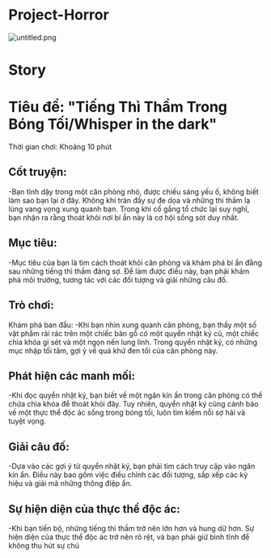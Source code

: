 # Project-Horror
![untitled.png](https://i.postimg.cc/nrwN4MXS/untitled.png)
# Story
# Tiêu đề: "Tiếng Thì Thầm Trong Bóng Tối/Whisper in the dark"

Thời gian chơi: Khoảng 10 phút

## Cốt truyện:

-Bạn tỉnh dậy trong một căn phòng nhỏ, được chiếu sáng yếu ố, không biết làm sao bạn lại ở đây.
Không khí tràn đầy sự đe dọa và những thì thầm lạ lùng vang vọng xung quanh bạn. 
Trong khi cố gắng tổ chức lại suy nghĩ, bạn nhận ra rằng thoát khỏi nơi bí ẩn này là cơ hội sống sót duy nhất.

## Mục tiêu:
-Mục tiêu của bạn là tìm cách thoát khỏi căn phòng và khám phá bí ẩn đằng sau những tiếng thì thầm đáng sợ. 
Để làm được điều này, bạn phải khám phá môi trường, tương tác với các đối tượng và giải những câu đố.

## Trò chơi:
Khám phá ban đầu:
-Khi bạn nhìn xung quanh căn phòng, bạn thấy một số vật phẩm rải rác trên một chiếc bàn gỗ 
có một quyển nhật ký cũ, một chiếc chìa khóa gỉ sét và một ngọn nến lung linh. 
Trong quyển nhật ký, có những mục nhập tối tăm, gợi ý về quá khứ đen tối của căn phòng này.

## Phát hiện các manh mối:
-Khi đọc quyển nhật ký, bạn biết về một ngăn kín ẩn trong căn phòng có thể chứa chìa khóa để thoát khỏi đây. 
Tuy nhiên, quyển nhật ký cũng cảnh báo về một thực thể độc ác sống trong bóng tối, luôn tìm kiếm nỗi sợ hãi và tuyệt vọng.

## Giải câu đố:
-Dựa vào các gợi ý từ quyển nhật ký, bạn phải tìm cách truy cập vào ngăn kín ẩn. 
Điều này bao gồm việc điều chỉnh các đối tượng, sắp xếp các ký hiệu và giải mã những thông điệp ẩn.

## Sự hiện diện của thực thể độc ác:
-Khi bạn tiến bộ, những tiếng thì thầm trở nên lớn hơn và hung dữ hơn. 
Sự hiện diện của thực thể độc ác trở nên rõ rệt, và bạn phải giữ bình tĩnh để không thu hút sự chú
